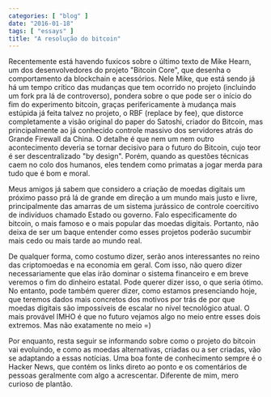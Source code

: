```yaml
---
categories: [ "blog" ]
date: "2016-01-18"
tags: [ "essays" ]
title: "A resolução do bitcoin"
---
```

Recentemente está havendo fuxicos sobre o último texto de Mike
Hearn, um dos desenvolvedores do projeto "Bitcoin Core", que desenha o
comportamento da blockchain e acessórios. Nele Mike, que está sendo
já há um tempo crítico das mudanças que tem ocorrido no projeto
(incluindo um fork pra lá de controverso), pondera sobre o que pode
ser o início do fim do experimento bitcoin, graças perifericamente à
mudança mais estúpida já feita talvez no projeto, o RBF (replace by
fee), que distorce completamente a visão original do paper do Satoshi,
criador do Bitcoin, mas principalmente ao já conhecido controle massivo
dos servidores atrás do Grande Firewall da China. O detalhe é que nem
um nem outro acontecimento deveria se tornar decisivo para o futuro do
Bitcoin, cujo teor é ser descentralizado "by design". Porém, quando
as questões técnicas caem no colo dos humanos, eles tendem como
primatas a jogar merda para tudo que é bom e moral.

Meus amigos já sabem que considero a criação de moedas digitais um
próximo passo prá lá de grande em direção a um mundo mais justo
e livre, principalmente das amarras de um sistema jurássico de
controle coercitivo de indivíduos chamado Estado ou governo. Falo
especificamente do bitcoin, o mais famoso e o mais popular das moedas
digitais. Portanto, não deixa de ser um baque entender como esses
projetos poderão sucumbir mais cedo ou mais tarde ao mundo real.

De qualquer forma, como costumo dizer, serão anos interessantes no
reino das criptomoedas e na economia em geral. Com isso, não quero
dizer necessariamente que elas irão dominar o sistema financeiro e em
breve veremos o fim do dinheiro estatal. Pode querer dizer isso,
o que seria ótimo. No entanto, pode também querer dizer, como estamos
presenciando hoje, que teremos dados mais concretos dos motivos por
trás de por que moedas digitais são impossíveis de escalar no nível
tecnológico atual. O mais provável IMHO é que no futuro vejamos
algo no meio entre esses dois extremos. Mas não exatamente no meio =)

Por enquanto, resta seguir se informando sobre como o projeto do bitcoin
vai evoluindo, e como as moedas alternativas, criadas ou a ser criadas,
vão se adaptando a essas notícias. Uma boa fonte de conhecimento sempre
é o Hacker News, que contém os links direto ao ponto e os comentários
de pessoas geralmente com algo a acrescentar. Diferente de mim, mero
curioso de plantão.

